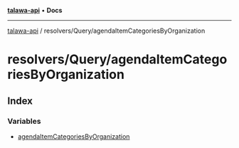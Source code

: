 [**talawa-api**](../../../README.md) • **Docs**

***

[talawa-api](../../../modules.md) / resolvers/Query/agendaItemCategoriesByOrganization

# resolvers/Query/agendaItemCategoriesByOrganization

## Index

### Variables

- [agendaItemCategoriesByOrganization](variables/agendaItemCategoriesByOrganization.md)
